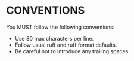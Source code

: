 # CONVENTIONS
You MUST follow the following conventions:
* Use 80 max characters per line.
* Follow usual ruff and ruff format defaults.
* Be careful not to introduce any trailing spaces
